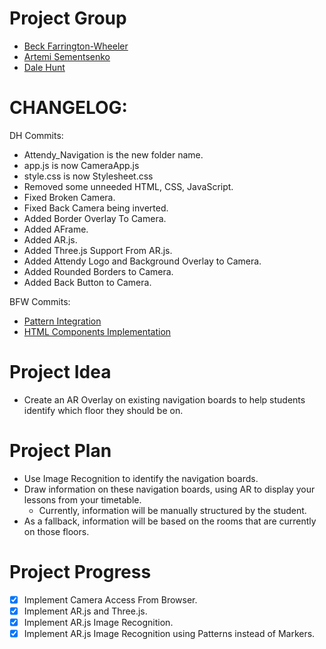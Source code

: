 # Project Group

- [Beck Farrington-Wheeler](https://github.com/BeckFW)
- [Artemi Sementsenko](https://github.com/artemijsem)
- [Dale Hunt](https://github.com/DaleHuntGB)

# CHANGELOG:

DH Commits:

- Attendy_Navigation is the new folder name.
- app.js is now CameraApp.js
- style.css is now Stylesheet.css
- Removed some unneeded HTML, CSS, JavaScript.
- Fixed Broken Camera.
- Fixed Back Camera being inverted.
- Added Border Overlay To Camera.
- Added AFrame.
- Added AR.js.
- Added Three.js Support From AR.js.
- Added Attendy Logo and Background Overlay to Camera.
- Added Rounded Borders to Camera.
- Added Back Button to Camera.

BFW Commits:

- [Pattern Integration](https://github.com/BeckFW/Attendy_AttendanceTracker/commit/758d6c940448e3fe05836988d69a1ece3479a96f)
- [HTML Components Implementation](https://github.com/BeckFW/Attendy_AttendanceTracker/commit/828e9d5d2a998523a5cbd8f114c779edca2b7a03)

# Project Idea

- Create an AR Overlay on existing navigation boards to help students identify which floor they should be on.

# Project Plan

- Use Image Recognition to identify the navigation boards.
- Draw information on these navigation boards, using AR to display your lessons from your timetable.
  - Currently, information will be manually structured by the student.
- As a fallback, information will be based on the rooms that are currently on those floors.

# Project Progress

- [x] Implement Camera Access From Browser.
- [x] Implement AR.js and Three.js.
- [x] Implement AR.js Image Recognition.
- [x] Implement AR.js Image Recognition using Patterns instead of Markers.
